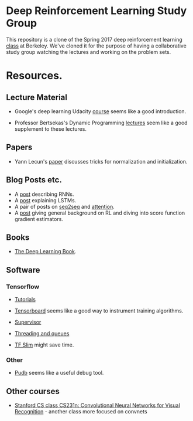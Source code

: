 # Deep Reinforcement Learning Study Group

This repository is a clone of the Spring 2017 deep reinforcement
learning [class](http://rll.berkeley.edu/deeprlcourse/) at Berkeley.
We've cloned it for the purpose of having a collaborative study group
watching the lectures and working on the problem sets.

# Resources.
## Lecture Material

- Google's deep learning Udacity [course](https://www.udacity.com/course/deep-learning--ud730) seems like a good introduction.

- Professor Bertsekas's Dynamic Programming [lectures](https://www.youtube.com/playlist?list=PLiCLbsFQNFAxOmVeqPhI5er1LGf2-L9I4) seem like a good supplement to these lectures.

## Papers

- Yann Lecun's [paper](http://yann.lecun.com/exdb/publis/pdf/lecun-98b.pdf) discusses
  tricks for normalization and initialization.

## Blog Posts etc.

- A [post](http://karpathy.github.io/2015/05/21/rnn-effectiveness/) describing RNNs.
- A [post](http://colah.github.io/posts/2015-08-Understanding-LSTMs/) explaining LSTMs.
- A pair of posts on [seq2seq](https://indico.io/blog/sequence-modeling-neuralnets-part1/)
  and [attention](https://indico.io/blog/sequence-modeling-neuralnets-part1/).
- A [post](http://karpathy.github.io/2016/05/31/rl/) giving general background on RL and diving into score function gradient estimators.

## Books

- [The Deep Learning Book](http://www.deeplearningbook.org/).

## Software

### Tensorflow

- [Tutorials](https://www.tensorflow.org/tutorials/mandelbrot)

- [Tensorboard](https://www.tensorflow.org/get_started/summaries_and_tensorboard) seems like a good way to instrument training algorithms.

- [Supervisor](https://www.tensorflow.org/programmers_guide/supervisor)

- [Threading and queues](https://www.tensorflow.org/programmers_guide/threading_and_queues)

- [TF Slim](https://github.com/tensorflow/tensorflow/tree/master/tensorflow/contrib/slim) might save time.

### Other

- [Pudb](https://pypi.python.org/pypi/pudb) seems like a useful debug tool.

## Other courses
- [Stanford CS class CS231n: Convolutional Neural Networks for Visual Recognition](http://cs231n.github.io) - another class more focused on convnets
